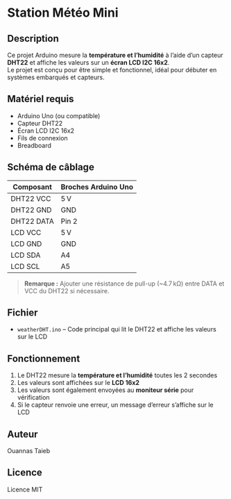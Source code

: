 # Station Météo Mini

## Description
Ce projet Arduino mesure la **température et l’humidité** à l’aide d’un capteur **DHT22** et affiche les valeurs sur un **écran LCD I2C 16x2**.  
Le projet est conçu pour être simple et fonctionnel, idéal pour débuter en systèmes embarqués et capteurs.

## Matériel requis
- Arduino Uno (ou compatible)  
- Capteur DHT22  
- Écran LCD I2C 16x2  
- Fils de connexion  
- Breadboard  

## Schéma de câblage
| Composant | Broches Arduino Uno |
|-----------|------------------|
| DHT22 VCC | 5 V             |
| DHT22 GND | GND             |
| DHT22 DATA| Pin 2           |
| LCD VCC   | 5 V             |
| LCD GND   | GND             |
| LCD SDA   | A4              |
| LCD SCL   | A5              |

> **Remarque :** Ajouter une résistance de pull-up (~4.7 kΩ) entre DATA et VCC du DHT22 si nécessaire.

## Fichier
- `weatherDHT.ino` – Code principal qui lit le DHT22 et affiche les valeurs sur le LCD  

## Fonctionnement
1. Le DHT22 mesure la **température et l’humidité** toutes les 2 secondes  
2. Les valeurs sont affichées sur le **LCD 16x2**  
3. Les valeurs sont également envoyées au **moniteur série** pour vérification  
4. Si le capteur renvoie une erreur, un message d’erreur s’affiche sur le LCD  

## Auteur
Ouannas Taieb

## Licence
Licence MIT

